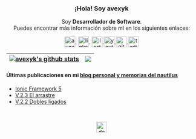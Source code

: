 <p align="center" width="300">
   <h3 align="center">¡Hola! Soy avexyk</h3>
</p>

<p align="center">Soy <strong>Desarrollador de Software</strong>.
<br />Puedes encontrar más información sobre mí en los siguientes enlaces:</p>

<p align="center">
   <a href="https://avexyk.com" target="blank" style='margin-right:4px'>
    <img align="center" src="https://api.iconify.design/simple-icons/homeadvisor.svg?color=%233a3941" alt="avexyk" height="28px" width="28px" />
      
  </a>
   <a href="https://www.linkedin.com/in/francisco-javier-gil-bautista" target="blank" style='margin-right:4px'>
    <img align="center" src="https://api.iconify.design/simple-icons/linkedin.svg?color=%233d5b99" alt="linkedin" height="28px" width="28px" />
  </a>
  <a href="https://www.last.fm/es/user/avexyk" target="blank">
    <img align="center" src="https://api.iconify.design/simple-icons/lastdotfm.svg?color=%23da0808" alt="lastfm" height="28px" width="28px" />
  </a>
  <a href="https://www.youtube.com/channel/UCefdkqtxH2L4APOYaHtXj5g" target="blank">
    <img align="center" src="https://api.iconify.design/simple-icons/youtube.svg?color=%23c4302b" alt="youtube" height="28px" width="28px" />
  </a>
  <a href="https://github.com/avexyk" target="blank">
    <img align="center" src="https://api.iconify.design/simple-icons/github.svg?color=%236e5494" alt="github" height="28px" width="28px" />
  </a>
  <a href="https://twitter.com/4v3xyk" target="blank">
    <img align="center" src="https://api.iconify.design/simple-icons/twitter.svg?color=%2300acee" alt="twitter" height="28px" width="28px" />
  </a>
</p>

| <a href="https://github.com/anuraghazra/github-readme-stats"><img align="center" src="https://github-readme-stats.vercel.app/api?username=avexyk&show_icons=true&include_all_commits=true&theme=swift&hide_border=true" alt="avexyk's github stats" /></a> | <a href="https://github.com/anuraghazra/github-readme-stats"><img align="center" src="https://github-readme-stats.vercel.app/api/top-langs/?username=avexyk&layout=compact&theme=swift&hide_border=true" /></a> |
| ------------- | ------------- |

#### Últimas publicaciones en mi [blog personal y memorias del nautilus](https://blog.avexyk.com/)
- [Ionic Framework 5](https://blog.avexyk.com/ionic-framework-5/)
- [V.2.3 El arrastre](https://blog.avexyk.com/v-2-3-el-arrastre/)
- [V.2.2 Dobles ligados](https://blog.avexyk.com/v-2-2-dobles-ligados/)

<br />

<p align="center">
  <img align="center" src="https://api.iconify.design/simple-icons/debian.svg?color=%23d70a53" alt="debian" height="28px" width="28px" />
</p>
